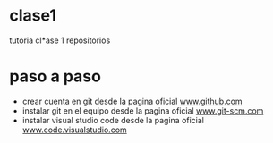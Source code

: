 # clase1
tutoria cl*ase 1 repositorios

# paso a paso

* crear cuenta en git desde la pagina oficial www.github.com
* instalar git en el equipo desde la pagina oficial www.git-scm.com
* instalar visual studio code desde la pagina oficial www.code.visualstudio.com
